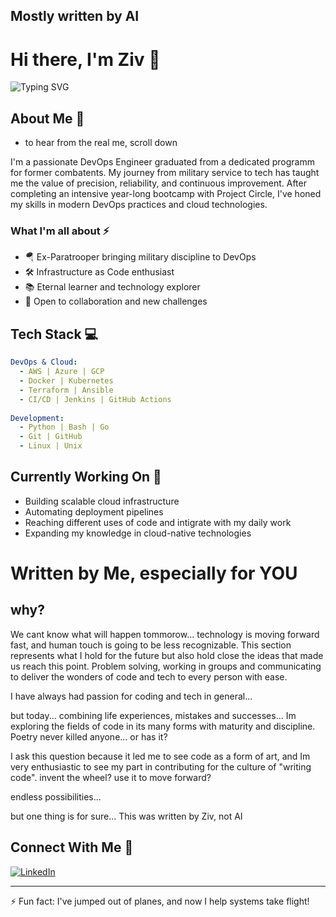 ## Mostly written by AI 

# Hi there, I'm Ziv 👋

![Typing SVG](https://readme-typing-svg.herokuapp.com?font=Fira+Code&pause=1000&width=435&lines=DevOps+Engineer;Former+Paratrooper;Eternal+Learner)

## About Me 🚀
- to hear from the real me, scroll down 

I'm a passionate DevOps Engineer graduated from a dedicated programm for former combatents. My journey from military service to tech has taught me the value of precision, reliability, and continuous improvement. After completing an intensive year-long bootcamp with Project Circle, I've honed my skills in modern DevOps practices and cloud technologies.

### What I'm all about ⚡
- 🪂 Ex-Paratrooper bringing military discipline to DevOps
- 🛠️ Infrastructure as Code enthusiast
- 📚 Eternal learner and technology explorer
- 🤝 Open to collaboration and new challenges

## Tech Stack 💻
```yaml
DevOps & Cloud:
  - AWS | Azure | GCP
  - Docker | Kubernetes
  - Terraform | Ansible
  - CI/CD | Jenkins | GitHub Actions
  
Development:
  - Python | Bash | Go
  - Git | GitHub
  - Linux | Unix
```

## Currently Working On 🔭
- Building scalable cloud infrastructure
- Automating deployment pipelines
- Reaching different uses of code and intigrate with my daily work
- Expanding my knowledge in cloud-native technologies

# Written by Me, especially for YOU

## why?

We cant know what will happen tommorow... technology is moving forward fast, and human touch is going to be less recognizable. This section represents what I hold for the future but also hold close the ideas that made us reach this point. Problem solving, working in groups and communicating to deliver the wonders of code and tech to every person with ease. 

I have always had passion for coding and tech in general... 

but today... combining life experiences, mistakes and successes... Im exploring the fields of code in its many forms with maturity and discipline. Poetry never killed anyone... or has it? 

I ask this question because it led me to see code as a form of art, and Im very enthusiastic to see my part in contributing for the culture of "writing code". invent the wheel? use it to move forward? 

endless possibilities... 

but one thing is for sure... This was written by Ziv, not AI

## Connect With Me 🤝
[![LinkedIn](https://img.shields.io/badge/LinkedIn-0077B5?style=for-the-badge&logo=linkedin&logoColor=white)](https://www.linkedin.com/in/ziv-ismailov-24a279342)

---
⚡ Fun fact: I've jumped out of planes, and now I help systems take flight!

